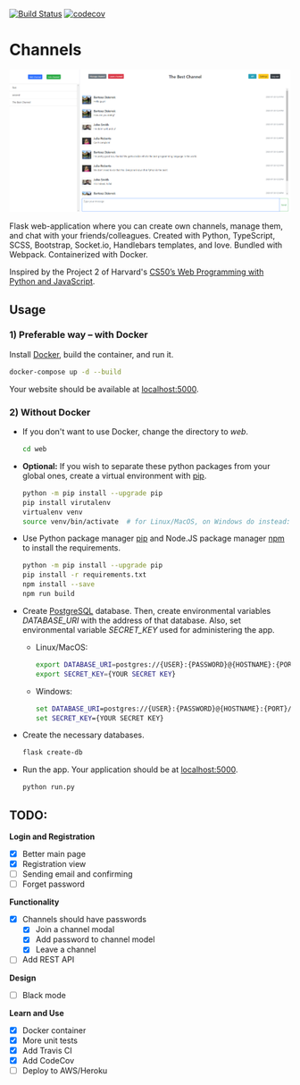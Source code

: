 [![Build Status](https://travis-ci.org/dzionek/channels.svg?branch=master)](https://travis-ci.org/dzionek/channels)
[![codecov](https://codecov.io/gh/dzionek/channels/branch/master/graph/badge.svg)](https://codecov.io/gh/dzionek/channels)
# Channels

<img src="readme_screenshots/screenshot-1.png">

Flask web-application where you can create own channels, manage them, and chat with your friends/colleagues.
Created with Python, TypeScript, SCSS, Bootstrap, Socket.io, Handlebars templates, and love. Bundled with Webpack.
Containerized with Docker.

Inspired by the Project 2 of Harvard's [CS50’s Web Programming with Python and JavaScript](https://cs50.harvard.edu/web/2018/).

## Usage

### 1) Preferable way – with Docker

Install [Docker](https://www.docker.com/get-started), build the container, and run it.

```bash
docker-compose up -d --build
```

Your website should be available at [localhost:5000](localhost:5000).

### 2) Without Docker
* If you don't want to use Docker, change the directory to *web*.

    ```bash
    cd web
    ```

* **Optional:** If you wish to separate these python packages from your global ones,
create a virtual environment with [pip](https://pip.pypa.io/en/stable/).

    ```bash
    python -m pip install --upgrade pip
    pip install virutalenv
    virtualenv venv
    source venv/bin/activate  # for Linux/MacOS, on Windows do instead: venv\Scripts\activate
    ```

* Use Python package manager [pip](https://pip.pypa.io/en/stable/) and Node.JS package manager [npm](https://nodejs.org) to install the requirements.

    ```bash
    python -m pip install --upgrade pip
    pip install -r requirements.txt
    npm install --save
    npm run build
    ```

* Create [PostgreSQL](https://www.postgresql.org) database. Then, create environmental variables *DATABASE_URI*
with the address of that database. Also, set environmental variable *SECRET_KEY* used for administering the app.

    * Linux/MacOS:
    
        ```bash
        export DATABASE_URI=postgres://{USER}:{PASSWORD}@{HOSTNAME}:{PORT}/{DB NAME}
        export SECRET_KEY={YOUR SECRET KEY}
        ```

    * Windows:
    
        ```cmd
        set DATABASE_URI=postgres://{USER}:{PASSWORD}@{HOSTNAME}:{PORT}/{DB NAME}
        set SECRET_KEY={YOUR SECRET KEY}
        ```

* Create the necessary databases.

    ```bash
    flask create-db
    ```

* Run the app. Your application should be at [localhost:5000](localhost:5000).

    ```bash
    python run.py
    ```

## TODO:
**Login and Registration**
- [x] Better main page
- [x] Registration view
- [ ] Sending email and confirming
- [ ] Forget password

**Functionality**
- [x] Channels should have passwords
  - [x] Join a channel modal
  - [x] Add password to channel model
  - [x] Leave a channel
- [ ] Add REST API

**Design**
- [ ] Black mode

**Learn and Use**
- [x] Docker container
- [x] More unit tests
- [x] Add Travis CI
- [x] Add CodeCov
- [ ] Deploy to AWS/Heroku
